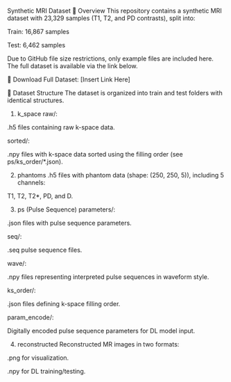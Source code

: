 Synthetic MRI Dataset
📌 Overview
This repository contains a synthetic MRI dataset with 23,329 samples (T1, T2, and PD contrasts), split into:

Train: 16,867 samples

Test: 6,462 samples

Due to GitHub file size restrictions, only example files are included here. The full dataset is available via the link below.

🔗 Download Full Dataset: [Insert Link Here]

📂 Dataset Structure
The dataset is organized into train and test folders with identical structures.

1. k_space
raw/:

.h5 files containing raw k-space data.

sorted/:

.npy files with k-space data sorted using the filling order (see ps/ks_order/*.json).

2. phantoms
.h5 files with phantom data (shape: (250, 250, 5)), including 5 channels:

T1, T2, T2*, PD, and D.

3. ps (Pulse Sequence)
parameters/:

.json files with pulse sequence parameters.

seq/:

.seq pulse sequence files.

wave/:

.npy files representing interpreted pulse sequences in waveform style.

ks_order/:

.json files defining k-space filling order.

param_encode/:

Digitally encoded pulse sequence parameters for DL model input.

4. reconstructed
Reconstructed MR images in two formats:

.png for visualization.

.npy for DL training/testing.
